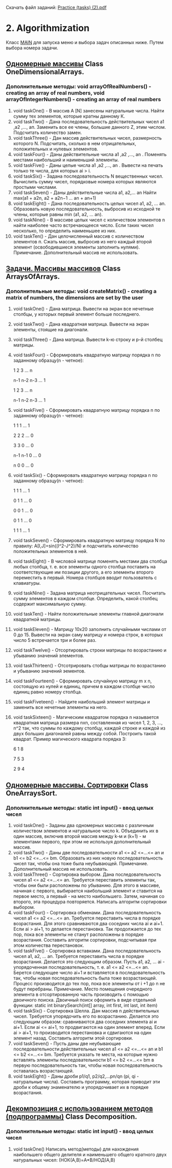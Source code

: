 Скачать файл заданий: [Practice (tasks) (2).pdf](https://github.com/pp8a/Introduction-to-Java/files/10313975/Practice.tasks.2.pdf)

# 2. Algorithmization
Класс [MAIN](https://github.com/pp8a/Introduction-to-Java/blob/main/Algorithmization/src/main.java) для запуска меню и выбора задач описанных ниже. Путем выбора номера задачи. 
## [Одномерные массивы](https://github.com/pp8a/Introduction-to-Java/blob/main/Algorithmization/src/OneDimensionalArrays.java) Class OneDimensionalArrays.
### Дополнительные методы: void arrayOfRealNumbers() - creating an array of real numbers, void arrayOfIntegerNumbers() - creating an array of real numbers
1. void taskOne() - В массив A [N] занесены натуральные числа. Найти сумму тех элементов, которые кратны данному К.
2. void taskTwo() - Дана последовательность действительных чисел а1 ,а2 ,..., ап. Заменить все ее члены, большие данного Z, этим числом. Подсчитать количество замен.
3. void taskThree() - Дан массив действительных чисел, размерность которого N. Подсчитать, сколько в нем отрицательных, положительных и нулевых элементов.
4. void taskFour() - Даны действительные числа а1 ,а2 ,..., аn . Поменять местами наибольший и наименьший элементы.
5. void taskFive() - Даны целые числа а1 ,а2 ,..., аn . Вывести на печать только те числа, для которых аi > i.
6. void taskSix() - Задана последовательность N вещественных чисел. Вычислить сумму чисел, порядковые номера которых являются простыми числами.
7. void taskSeven() - Даны действительные числа a1, a2,... an Найти max(a1 + a2n, a2 + a2n−1 ... an + an+1)
8. void taskEight() - Дана последовательность целых чисел a1, a2, ... an. Образовать новую последовательность, выбросив из исходной те члены, которые равны min (a1, a2, ... an).
9. void taskNine() - В массиве целых чисел с количеством элементов n найти наиболее часто встречающееся число. Если таких 
чисел несколько, то определить наименьшее из них.
10. void taskTen() - Дан целочисленный массив с количеством элементов п. Сжать массив, выбросив из него каждый второй элемент (освободившиеся элементы заполнить нулями). Примечание. Дополнительный массив не использовать.
## [Задачи. Массивы массивов](https://github.com/pp8a/Introduction-to-Java/blob/main/Algorithmization/src/ArraysOfArrays.java) Class ArraysOfArrays.
### Дополнительные методы: void createMatrix() - creating a matrix of numbers, the dimensions are set by the user
1. void taskOne() - Дана матрица. Вывести на экран все нечетные столбцы, у которых первый элемент больше последнего.
2. void taskTwo() - Дана квадратная матрица. Вывести на экран элементы, стоящие на диагонали.
3. void taskThree() - Дана матрица. Вывести k-ю строку и p-й столбец матрицы.
4. void taskFour() - Сформировать квадратную матрицу порядка n по заданному образцу(n - четное):

	1	2	3	...	n
	
	n-1	n-2	n-3	...	1 
	
	1	2	3	...	n
	
	n-1	n-2	n-3	...	1 
	
5. void taskFive() - Сформировать квадратную матрицу порядка n по заданному образцу(n - четное):
	
	1	1	1	...	1
	
	2	2	2	...	0
	
	3	3	0	...	0
	
	n-1	n-1	0	...	0
	
	n	0	0	...	0  
	
6. void taskSix() - Сформировать квадратную матрицу порядка n по заданному образцу(n - четное):
	
	1	1	1	...	1
	
	0	1	1	...	0
	
	0	0	1	...	0
	
	0	1	1	...	0
	
	1	1	1	...	1 
	
7. void taskSeven() - Сформировать квадратную матрицу порядка N по правилу: A[I,J]=sin((I^2-J^2)/N) и подсчитать количество положительных элементов в ней.
8. void taskEight() - В числовой матрице поменять местами два столбца любых столбца, т. е. все элементы одного столбца поставить на соответствующие им позиции другого, а его элементы второго переместить в первый. Номера столбцов вводит пользователь с клавиатуры.
9. void taskNine() - Задана матрица неотрицательных чисел. Посчитать сумму элементов в каждом столбце. Определить, какой столбец содержит максимальную сумму.
10. void taskTen() - Найти положительные элементы главной диагонали квадратной матрицы.
11. void taskEleven() - Матрицу 10x20 заполнить случайными числами от 0 до 15. Вывести на экран саму матрицу и номера строк, в которых число 5 встречается три и более раз.
12. void taskTwelve() - Отсортировать строки матрицы по возрастанию и убыванию значений элементов.
13. void taskThirteen() - Отсотрировать стобцы матрицы по возрастанию и убыванию значений эементов.
14. void taskFourteen() - Сформировать случайную матрицу m x n, состоящую из нулей и единиц, причем в каждом столбце число единиц равно номеру столбца.
15. void taskFiveteen() - Найдите наибольший элемент матрицы и заменить все нечетные элементы на него.
16. void taskSixteen() - Магическим квадратом порядка n называется квадратная матрица размера nxn, составленная из чисел 1, 2, 3, ..., n^2 так, что суммы по каждому столбцу, каждой строке и каждой из двух больших диагоналей равны между собой. Построить такой квадрат. Пример магического квадрата порядка 3:

	6	1	8
	
	7	5	3
	
	2	9	4
## [Одномерные массивы. Сортировки](https://github.com/pp8a/Introduction-to-Java/blob/main/Algorithmization/src/OneArraysSort.java) Class OneArraysSort.
### Дополнительные методы: static int input() - ввод целых чисел
1. void taskOne() - Заданы два одномерных массива с различным количеством элементов и натуральное число k. Объединить их в один массив, включив второй массив между k-м и (k+1) - м элементами первого, при этом не используя дополнительный массив.
2. void taskTwo() - Даны две последовательности a1 <= a2 <=...<= an и b1 <= b2 <=...<= bm. Образовать из них новую последовательность чисел так, чтобы она тоже была неубывающей. Примечание. Дополнительный массив не использовать.
3. void taskThree() - Сортировка выбором. Дана последовательность чисел a1 <= a2 <=...<= an. Требуется переставить элементы так, чтобы они были расположены по убыванию. Для этого в массиве, начиная с первого, выбирается наибольший элемент и ставится на первое место, а первый - на место наибольшего. Затем, начиная со второго, эта процедура повторяется. Написать алгоритм сортировки выбором.
4. void taskFour() -  Сортировка обменами. Дана последовательность чисел a1 <= a2 <=...<= an. Требуется переставить числа в порядке возрастания. Для этого сравниваются два соседних числа ai и ai+1. Если ai > ai+1, то делается перестановка. Так продолжается до тех пор, пока все элементы не станут расположены в порядке возрастания. Составить алгоритм сортировки, подсчитывая при этом количества перестановок.
5. void taskFive() - Сортировка вставками. Дана последовательность чисел a1, a2, ... an. Требуется переставить числа в порядке возрастания. Делается это следующим образом. Пусть a1, a2, ... ai  - упорядоченная последовательность, т. е. a1 <= a2 <=...<= an. Берется следующее число ai+1 и вставляется в последовательность так, чтобы новая последовательность была тоже возрастающей. Процесс производится до тех пор, пока все элементы от i +1 до n не будут перебраны. Примечание. Место помещения очередного элемента в отсортированную часть производить с помощью двоичного поиска. 
Двоичный поиск оформить в виде отдельной функции:
static int binarySearch(int[] array, int first, int last, int item)
6. void taskSix() - Сортировка Шелла. Дан массив n действительных чисел. Требуется упорядочить его по возрастанию. Делается это следующим образом: сравниваются два соседних элемента ai и ai+1. Если ai <= ai+1, то продвигаются на один элемент вперед. Если ai > ai+1, то производится перестановка и сдвигаются на один элемент назад. Составить алгоритм этой сортировки.
7. void taskSeven() - Пусть даны две неубывающие последовательности действительных чисел a1 <= a2 <=...<= an и b1 <= b2 <=...<= bm. Требуется указать те места, на которые нужно вставлять элементы последовательности b1 <= b2 <=...<= bm в первую последовательность так, чтобы новая последовательность оставалась возрастающей.
8. void taskEight() - Даны дроби p1/q1, p2/q2,...pn/qn (pi, qi - натуральные числа). Составить программу, которая приводит эти дроби к общему знаменателю и упорядочивает их в порядке возрастания.
## [Декомпозиция с использованием методов (подпрограммы)](https://github.com/pp8a/Introduction-to-Java/blob/main/Algorithmization/src/Decomposition.java) Class Decomposition.
### Дополнительные методы: static int input() - ввод целых чисел
1. void taskOne() Написать метод(методы) для нахождения наибольшего общего делителя и наименьшего общего кратного двух натуральных чисел: (НОК(A,B)=A*B/НОД(A,B)
